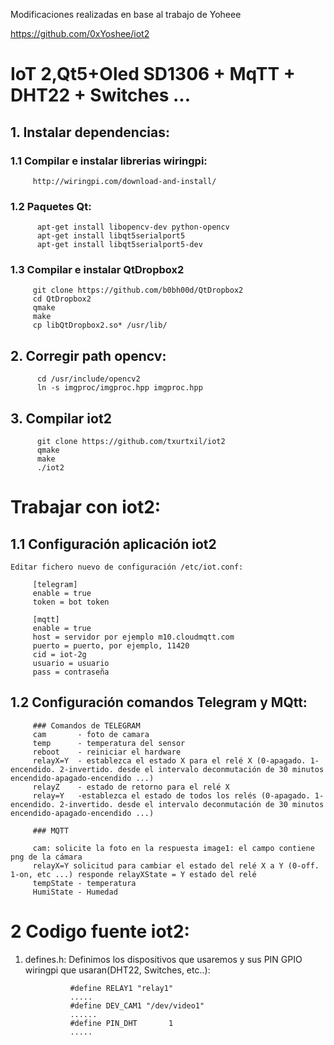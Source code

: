 Modificaciones realizadas en base al trabajo de Yoheee

https://github.com/0xYoshee/iot2

# IoT 2,Qt5+Oled SD1306 + MqTT + DHT22 + Switches ...

## 1. Instalar dependencias:

###     1.1 Compilar e instalar librerias wiringpi:
         http://wiringpi.com/download-and-install/

###     1.2 Paquetes Qt:

          apt-get install libopencv-dev python-opencv
          apt-get install libqt5serialport5
          apt-get install libqt5serialport5-dev

###      1.3 Compilar e instalar QtDropbox2
         git clone https://github.com/b0bh00d/QtDropbox2
         cd QtDropbox2
         qmake
         make
         cp libQtDropbox2.so* /usr/lib/
## 2. Corregir path opencv:
          cd /usr/include/opencv2
          ln -s imgproc/imgproc.hpp imgproc.hpp

## 3. Compilar iot2

          git clone https://github.com/txurtxil/iot2
          qmake
          make
          ./iot2


# Trabajar con iot2:

## 1.1 Configuración aplicación iot2
    Editar fichero nuevo de configuración /etc/iot.conf:
    
         [telegram]
         enable = true
         token = bot token

         [mqtt]
         enable = true
         host = servidor por ejemplo m10.cloudmqtt.com
         puerto = puerto, por ejemplo, 11420
         cid = iot-2g
         usuario = usuario
         pass = contraseña
         
## 1.2 Configuración comandos Telegram y MQtt:
         ### Comandos de TELEGRAM
         cam       - foto de camara
         temp      - temperatura del sensor
         reboot    - reiniciar el hardware
         relayX=Y  - establezca el estado X para el relé X (0-apagado. 1-encendido. 2-invertido. desde el intervalo deconmutación de 30 minutos encendido-apagado-encendido ...)        
         relayZ    - estado de retorno para el relé X
         relay=Y   -establezca el estado de todos los relés (0-apagado. 1-encendido. 2-invertido. desde el intervalo deconmutación de 30 minutos encendido-apagado-encendido ...)

         ### MQTT

         cam: solicite la foto en la respuesta image1: el campo contiene png de la cámara
         relayX=Y solicitud para cambiar el estado del relé X a Y (0-off. 1-on, etc ...) responde relayXState = Y estado del relé
         tempState - temperatura
         HumiState - Humedad



# 2 Codigo fuente iot2:

 1. defines.h: Definimos los dispositivos que usaremos y sus PIN GPIO wiringpi que usaran(DHT22, Switches, etc..):
              
                  #define RELAY1 "relay1"
                  .....
                  #define DEV_CAM1 "/dev/video1"
                  ......
                  #define PIN_DHT       1
                  .....
        



